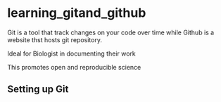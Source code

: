 # learning_gitand_github

Git is a tool that track changes on your code over time while Github is a website thst hosts git repository.

Ideal for Biologist in documenting their work

This promotes open and reproducible science

## Setting up Git
